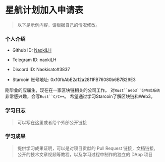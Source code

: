 

# 星航计划加入申请表

> 以下是示例内容，请根据自己的情况修改。

### 个人介绍

* Github ID: [NaokiLH](https://github.com/NaokiLH)

* Telegram ID: naokiLH

* Discord ID: Naokisato#3837

* Starcoin 账号地址: 0x10fbAbE2a12a28f1FB76080b6B7B29E3


刚毕业的应届生，现在在一家区块链相关的公司工作。
对`Rust``Web3``分布式系统`非常感兴趣，会写`Rust``C/C++`。
希望通过学习Starcoin了解区块链和Web3。


### 学习日志

> 可以写在这里或者给个外部公开链接

### 学习成果

> 提供学习成果证明，可以是对项目贡献的 Pull Request 链接，文档链接，公开的技术文章视频等教程，以及学习过程中制作的独立的 DApp 项目





